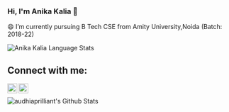 ### Hi, I'm Anika Kalia 👋


😄 I’m currently pursuing B Tech CSE from Amity University,Noida (Batch: 2018-22)

![Anika Kalia Language Stats](https://github-readme-stats.anuraghazra1.vercel.app/api/top-langs/?username=anika16&layout=compact&theme=radical)

## Connect with me:

[<img align="left" alt="codeSTACKr | Twitter" width="22px" src="https://cdn.jsdelivr.net/npm/simple-icons@v3/icons/twitter.svg" />][twitter]
[<img align="left" alt="codeSTACKr | LinkedIn" width="22px" src="https://cdn.jsdelivr.net/npm/simple-icons@v3/icons/linkedin.svg" />][linkedin]
<br />


<img align="left" alt="audhiaprilliant's Github Stats" src="https://github-readme-stats.vercel.app/api?username=anika16&show_icons=true&hide_border=true" />

[twitter]: https://mobile.twitter.com/anika_kalia
[linkedin]: https://www.linkedin.com/in/anika-kalia-6074aa1a4/
